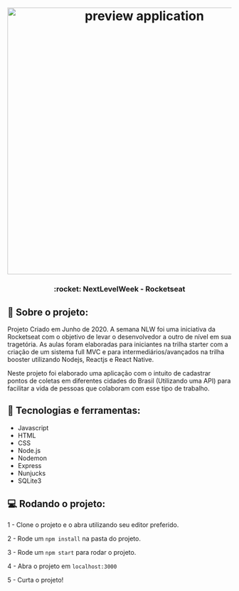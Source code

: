 <h1 align="center">
    <img alt="preview application" src="https://imgur.com/p8avILn.png" width="600px"/>
</h1>

<h3 align="center">
  :rocket: NextLevelWeek - Rocketseat
</h3>

## :book: Sobre o projeto:

<p> Projeto Criado em Junho de 2020.
    A semana NLW foi uma iniciativa da Rocketseat com o objetivo de levar o desenvolvedor a outro de nível em sua tragetória. As aulas foram elaboradas para iniciantes na trilha starter com a criação de um sistema full MVC e para intermediários/avançados na trilha booster utilizando Nodejs, Reactjs e React Native. 
</p>

<p>
    Neste projeto foi elaborado uma aplicação com o intuito de cadastrar pontos de coletas em diferentes cidades do Brasil (Utilizando uma API) para facilitar a vida de pessoas que colaboram com esse tipo de trabalho.
</p>

 ## :iphone: Tecnologias e ferramentas:

 <ul>
  <li>Javascript</li>
  <li>HTML</li>
  <li>CSS</li>
  <li>Node.js</li>
  <li>Nodemon</li>
  <li>Express</li>
  <li>Nunjucks</li>
  <li>SQLite3</li>
 </ul>
 
## :computer: Rodando o projeto:

1 - Clone o projeto e o abra utilizando seu editor preferido.

2 - Rode um `npm install` na pasta do projeto.

3 - Rode um `npm start` para rodar o projeto.

4 - Abra o projeto em `localhost:3000`

5 - Curta o projeto!
